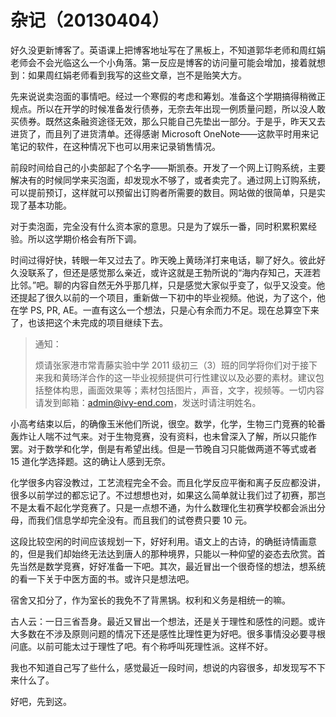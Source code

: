 # 杂记（20130404）


好久没更新博客了。英语课上把博客地址写在了黑板上，不知道郭华老师和周红娟老师会不会光临这么一个小角落。第一反应是博客的访问量可能会增加，接着就想到：如果周红娟老师看到我写的这些文章，岂不是贻笑大方。

先来说说卖泡面的事情吧。经过一个寒假的考虑和筹划。准备这个学期搞得稍微正规点。所以在开学的时候准备发行债券，无奈去年出现一例质量问题，所以没人敢买债券。既然这条融资途径无效，那么只能自己先垫出一部分。于是乎，昨天又去进货了，而且列了进货清单。还得感谢 Microsoft OneNote——这款平时用来记笔记的软件，在这种情况下也可以用来记录销售情况。

前段时间给自己的小卖部起了个名字——斯凯泰。开发了一个网上订购系统，主要解决有的时候同学来买泡面，却发现水不够了，或者卖完了。通过网上订购系统，可以提前预订，这样就可以预留出订购者所需要的数目。网站做的很简单，只是实现了基本功能。

对于卖泡面，完全没有什么资本家的意思。只是为了娱乐一番，同时积累积累经验。所以这学期价格会有所下调。

时间过得好快，转眼一年又过去了。昨天晚上黄旸洋打来电话，聊了好久。彼此好久没联系了，但还是感觉那么亲近，或许这就是王勃所说的“海内存知己，天涯若比邻。”吧。聊的内容自然无外乎那几样，只是感觉大家似乎变了，似乎又没变。他还提起了很久以前的一个项目，重新做一下初中的毕业视频。他说，为了这个，他在学 PS, PR, AE。一直有这么一个想法，只是心有余而力不足。现在总算空下来了，也该把这个未完成的项目继续下去。

> 通知：
> 
> 烦请张家港市常青藤实验中学 2011 级初三（3）班的同学将你们对于接下来我和黄旸洋合作的这一毕业视频提供可行性建议以及必要的素材。建议包括整体构思，画面效果等；素材包括图片，声音，文字，视频等。一切内容请发到邮箱：admin@ivy-end.com，发送时请注明姓名。

小高考结束以后，的确像玉米他们所说，很空。数学，化学，生物三门竞赛的轮番轰炸让人喘不过气来。对于生物竞赛，没有资料，也未曾深入了解，所以只能作罢。对于数学和化学，倒是有希望出线。但是一节晚自习只能做两道不等式或者 15 道化学选择题。这的确让人感到无奈。

化学很多内容没教过，工艺流程完全不会。而且化学反应平衡和离子反应都没讲，很多以前学过的都忘记了。不过想想也对，如果这么简单就让我们过了初赛，那岂不是太看不起化学竞赛了。只是一点想不通，为什么数理化生初赛学校都会派出分母，而我们信息学却完全没有。而且我们的试卷费只要 10 元。

这段比较空闲的时间应该规划一下，好好利用。语文上的古诗，的确挺诗情画意的，但是我们却始终无法达到唐人的那种境界，只能以一种仰望的姿态去欣赏。首先当然是数学竞赛，好好准备一下吧。其次，最近冒出一个很奇怪的想法，想系统的看一下关于中医方面的书。或许只是想法吧。

宿舍又扣分了，作为室长的我免不了背黑锅。权利和义务是相统一的嘛。

古人云：一日三省吾身。最近又冒出一个想法，还是关于理性和感性的问题。或许大多数在不涉及原则问题的情况下还是感性比理性更为好吧。很多事情没必要寻根问底。以前可能太过于理性了吧。有个称呼叫死理性派。这样不好。

我也不知道自己写了些什么，感觉最近一段时间，想说的内容很多，却发现写不下来什么了。

好吧，先到这。
